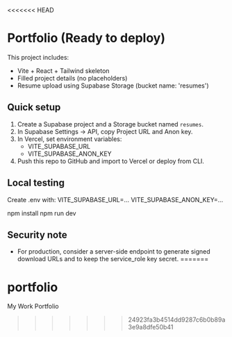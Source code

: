 <<<<<<< HEAD

# Portfolio (Ready to deploy)

This project includes:
- Vite + React + Tailwind skeleton
- Filled project details (no placeholders)
- Resume upload using Supabase Storage (bucket name: 'resumes')

## Quick setup
1. Create a Supabase project and a Storage bucket named `resumes`.
2. In Supabase Settings -> API, copy Project URL and Anon key.
3. In Vercel, set environment variables:
   - VITE_SUPABASE_URL
   - VITE_SUPABASE_ANON_KEY
4. Push this repo to GitHub and import to Vercel or deploy from CLI.

## Local testing
Create .env with:
VITE_SUPABASE_URL=...
VITE_SUPABASE_ANON_KEY=...

npm install
npm run dev

## Security note
- For production, consider a server-side endpoint to generate signed download URLs and to keep the service_role key secret.
=======
# portfolio
My Work Portfolio
>>>>>>> 24923fa3b4514dd9287c6b0b89a3e9a8dfe50b41
